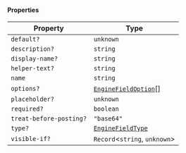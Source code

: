 #### Properties

| Property                                                  | Type                                                      |
| --------------------------------------------------------- | --------------------------------------------------------- |
| <a id="default"></a> `default?`                           | `unknown`                                                 |
| <a id="description"></a> `description?`                   | `string`                                                  |
| <a id="display-name"></a> `display-name?`                 | `string`                                                  |
| <a id="helper-text"></a> `helper-text?`                   | `string`                                                  |
| <a id="name"></a> `name`                                  | `string`                                                  |
| <a id="options"></a> `options?`                           | [`EngineFieldOption`](./api_html/EngineFieldOption.md)\[] |
| <a id="placeholder"></a> `placeholder?`                   | `unknown`                                                 |
| <a id="required"></a> `required?`                         | `boolean`                                                 |
| <a id="treat-before-posting"></a> `treat-before-posting?` | `"base64"`                                                |
| <a id="type"></a> `type?`                                 | [`EngineFieldType`](./api_html/EngineFieldType.md)        |
| <a id="visible-if"></a> `visible-if?`                     | `Record`<`string`, `unknown`>                             |

